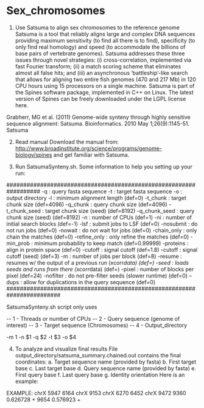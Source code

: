 # Sex_chromosomes


1. Use Satsuma to align sex chromosomes to the reference genome
Satsuma is a tool that reliably aligns large and complex DNA sequences providing maximum sensitivity (to find all there is to find), specificity (to only find real homology) and speed (to accommodate the billions of base pairs of vertebrate genomes). Satsuma addresses these three issues through novel strategies: (i) cross-correlation, implemented via fast Fourier transform; (ii) a match scoring scheme that eliminates almost all false hits; and (iii) an asynchronous ‘battleship’-like search that allows for aligning two entire fish genomes (470 and 217 Mb) in 120 CPU hours using 15 processors on a single machine. Satsuma is part of the Spines software package, implemented in C++ on Linux. The latest version of Spines can be freely downloaded under the LGPL license here.

Grabherr, MG et al. (2011) Genome-wide synteny through highly sensitive sequence alignment: Satsuma. Bioinformatics. 2010 May 1;26(9):1145-51.
Satsuma 

2. Read manual
Download the manual from: http://www.broadinstitute.org/science/programs/genome-biology/spines and get familiar with Satsuma.

3. Run SatsumaSynteny.sh. Some information to help you setting up your run:

##################################################################
 -q : query fasta sequence
 -t : target fasta sequence
 -o : output directory
 -l : minimum alignment length (def=0)
 -t_chunk : target chunk size (def=4096)
 -q_chunk : query chunk size (def=4096)
 -t_chunk_seed : target chunk size (seed) (def=8192)
 -q_chunk_seed : query chunk size (seed) (def=8192)
 -n : number of CPUs (def=1)
 -ni : number of initial search blocks (def=-1)
 -lsf : submit jobs to LSF (def=0)
 -nosubmit : do not run jobs (def=0)
 -nowait : do not wait for jobs (def=0)
 -chain_only : only chain the matches (def=0)
 -refine_only : only refine the matches (def=0)
 -min_prob : minimum probability to keep match (def=0.99999)
 -proteins : align in protein space (def=0)
 -cutoff : signal cutoff (def=1.8)
 -cutoff : signal cutoff (seed) (def=3)
 -m : number of jobs per block (def=8)
 -resume : resumes w/ the output of a previous run (xcorr*data) (def=)
 -seed : loads seeds and runs from there (xcorr*data) (def=)
 -pixel : number of blocks per pixel (def=24)
 -nofilter : do not pre-filter seeds (slower runtime) (def=0)
 –dups : allow for duplications in the query sequence (def=0)
########################################################################

SatsumaSynteny.sh script only uses 

-- 1 - Threads or number of CPUs
-- 2 - Query sequence (genome of interest)
-- 3 - Target sequence (Chromosomes)
-- 4 - Output_directory

-m 1 -n $1 -q $2 -t $3 -o $4



4. To analyze and visualize final results
File output_directory/satsuma_summary.chained.out contains the final coordinates:
 a. Target sequence name (provided by fasta)
 b. First target base
 c. Last target base
 d. Query sequence name (provided by fasta)
 e. First query base
 f. Last query base
 g. Identity orientation
Here is an example:

EXAMPLE:
chrX 5947	6164	chrX 9153 chrX 6270	6452	chrX 9472 9360	0.626728	+ 9654	0.576923	+
